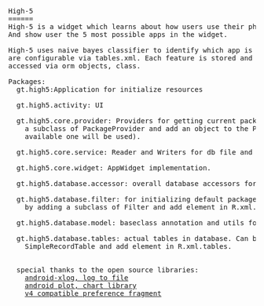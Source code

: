 <pre>High-5
======
High-5 is a widget which learns about how users use their phone, when/where/how they launch their apps. 
And show user the 5 most possible apps in the widget.

High-5 uses naive bayes classifier to identify which app is more likely to be used. All static features 
are configurable via tables.xml. Each feature is stored and represented by a table in sqlite. All data 
accessed via orm objects, class<? extends Table>.

Packages:
  gt.high5:Application for initialize resources
  
  gt.high5.activity: UI
  
  gt.high5.core.provider: Providers for getting current package information. Can be extended by adding 
    a subclass of PackageProvider and add an object to the PackageProvider.priority array(the first 
    available one will be used).
    
  gt.high5.core.service: Reader and Writers for db file and preference.
  
  gt.high5.core.widget: AppWidget implementation.
  
  gt.high5.database.accessor: overall database accessors for changing data in database.
  
  gt.high5.database.filter: for initializing default package filters to init ignore set. Can be extended
    by adding a subclass of Filter and add element in R.xml.filters
    
  gt.high5.database.model: baseclass annotation and utils for ORM tables.
  
  gt.high5.database.tables: actual tables in database. Can be extended by adding a subclass of Table/ RecordTable/ 
    SimpleRecordTable and add element in R.xml.tables.
    
    
  special thanks to the open source libraries:
    <a href="https://github.com/curioustechizen/android-xlog">android-xlog, log to file</a>
    <a href="http://androidplot.com/">android plot, chart library</a>
    <a href="https://github.com/kolavar/android-support-v4-preferencefragment">v4 compatible preference fragment</a>
</pre>
